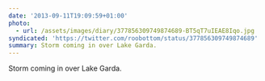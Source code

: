 ```yaml
---
date: '2013-09-11T19:09:59+01:00'
photo:
  - url: /assets/images/diary/377856309749874689-BT5qT7uIEAE8Iqo.jpg
syndicated: 'https://twitter.com/roobottom/status/377856309749874689'
summary: Storm coming in over Lake Garda.
---
```

Storm coming in over Lake Garda. 
